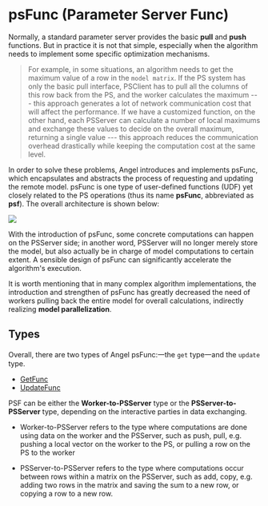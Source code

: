 # psFunc (Parameter Server Func)

Normally, a standard parameter server provides the basic **pull** and **push** functions. But in practice it is not that simple, especially when the algorithm needs to implement some specific optimization mechanisms.

> For example, in some situations, an algorithm needs to get the maximum value of a row in the `model matrix`. If the PS system has only the basic pull interface, PSClient has to pull all the columns of this row back from the PS, and the worker calculates the maximum --- this approach generates a lot of network communication cost that will affect the performance. If we have a customized function, on the other hand, each PSServer can calculate a number of local maximums and exchange these values to decide on the overall maximum, returning a single value --- this approach reduces the communication overhead drastically while keeping the computation cost at the same level.

In order to solve these problems, Angel introduces and implements psFunc, which encapsulates and abstracts the process of requesting and updating the remote model. psFunc is one type of user-defined functions (UDF) yet closely related to the PS operations (thus its name **psFunc**, abbreviated as **psf**). The overall architecture is shown below:  

![](../img/angel_psFunc.png)

With the introduction of psFunc, some concrete computations can happen on the PSServer side; in another word, PSServer will no longer merely store the model, but also actually be in charge of model computations to certain extent. A sensible design of psFunc can significantly accelerate the algorithm's execution.  

It is worth mentioning that in many complex algorithm implementations, the introduction and strengthen of psFunc has greatly decreased the need of workers pulling back the entire model for overall calculations, indirectly realizing **model parallelization**.

## Types

Overall, there are two types of Angel psFunc:一the `get` type一and the `update` type. 

* [GetFunc](psf_get_en.md)
* [UpdateFunc](psf_update.md)

PSF can be either the **Worker-to-PSServer** type or the **PSServer-to-PSServer** type, depending on the interactive parties in data exchanging. 

* Worker-to-PSServer refers to the type where computations are done using data on the worker and the PSServer, such as push, pull, e.g. pushing a local vector on the worker to the PS, or pulling a row on the PS to the worker

* PSServer-to-PSServer refers to the type where computations occur between rows within a matrix on the PSServer, such as add, copy, e.g. adding two rows in the matrix and saving the sum to a new row, or copying a row to a new row.

